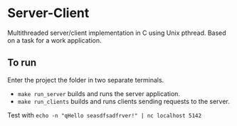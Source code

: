 # Server-Client
Multithreaded server/client implementation in C using Unix pthread.
Based on a task for a work application.

## To run
Enter the project the folder in two separate terminals.
- `make run_server` builds and runs the server application.
- `make run_clients` builds and runs clients sending requests to the server.

Test with `echo -n "qHello seasdfsadfrver!" | nc localhost 5142`
